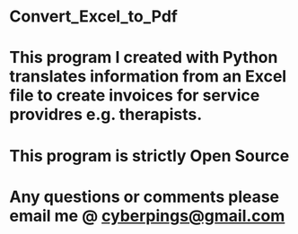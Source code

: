 # Convert_Excel_to_Pdf

# This program I created with Python translates information from an Excel file to create invoices for service providres e.g. therapists.

# This program is strictly Open Source

# Any questions or comments please email me @ cyberpings@gmail.com
